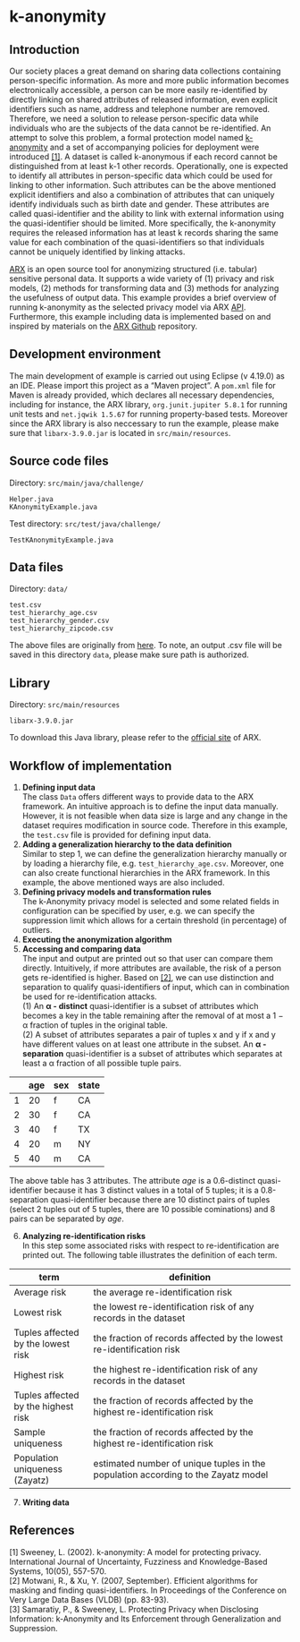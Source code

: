 # k-anonymity
## Introduction
Our society places a great demand on sharing data collections containing person-specific information. As more and more public information becomes electronically accessible,  a person can be more easily re-identified by directly linking on shared attributes of released information, even explicit identifiers such as name, address and telephone number are removed.  Therefore, we need a solution to release person-specific data while individuals who are the subjects of the data cannot be re-identified. An attempt to solve this problem, a formal protection model named [k-anonymity](https://en.wikipedia.org/wiki/K-anonymity)  and a set of accompanying policies for deployment were introduced [[1]](#1). A dataset is called k-anonymous if each record cannot be distinguished from at least k-1 other records. Operationally, one is  expected to identify all attributes in person-specific data which could be used for linking to other information. Such attributes can be the above mentioned explicit identifiers and also a combination of attributes that can uniquely identify individuals such as birth date and gender. These attributes are called quasi-identifier and  the ability to link with external information using the quasi-identifier should be limited. More specifically, the k-anonymity requires the released information has at least k records sharing the same value for each combination of the quasi-identifiers so that individuals cannot be uniquely identified by linking attacks.<br/>

[ARX](https://arx.deidentifier.org) is an open source tool for anonymizing structured (i.e. tabular) sensitive personal data. It supports a wide variety of (1) privacy and risk models, (2) methods for transforming data and (3) methods for analyzing the usefulness of output data. This example provides a brief overview of running k-anonymity as the selected privacy model via ARX [API](https://arx.deidentifier.org/development/api/). Furthermore, this example including data is implemented based on and inspired by materials on the [ARX Github](https://github.com/arx-deidentifier/arx) repository.

## Development environment
The main development of example is carried out using Eclipse (v 4.19.0) as an IDE. Please import this project as a “Maven project”. A `pom.xml` file for Maven is already provided, which declares all necessary dependencies, including
for instance,  the ARX library, `org.junit.jupiter 5.8.1` for running unit tests and  `net.jqwik 1.5.67` for running property-based tests. Moreover since the ARX library is also neccessary to run the example, please make sure that `libarx-3.9.0.jar` is located in `src/main/resources`.

## Source code files
Directory: `src/main/java/challenge/`
```
Helper.java
KAnonymityExample.java
```
Test directory: `src/test/java/challenge/`
```
TestKAnonymityExample.java
```

## Data files
Directory: `data/`
```
test.csv  
test_hierarchy_age.csv
test_hierarchy_gender.csv
test_hierarchy_zipcode.csv
```
The above files are originally from [here](https://github.com/arx-deidentifier/arx/tree/master/data). To note, an output .csv file will be saved in this directory `data`, please make sure path is authorized.
## Library
Directory: `src/main/resources`
```
libarx-3.9.0.jar
```
To download this Java library, please refer to the [official site](https://arx.deidentifier.org/downloads/) of ARX.
## Workflow of implementation
1.  **Defining input data**<br/>
The class `Data` offers different ways to provide data to the ARX framework. An intuitive approach is to define the input data manually. However, it is not feasible when data size is large and any change in the dataset requires modification in source code. Therefore in this example, the `test.csv` file is provided for defining input data.
2.  **Adding a generalization hierarchy to the data definition**<br/>
Similar to step 1, we can define the generalization hierarchy manually or by loading a hierarchy file, e.g. `test_hierarchy_age.csv`. Moreover, one can also create functional hierarchies in the ARX framework. In this example, the above mentioned ways are also included.
3.  **Defining privacy models and transformation rules**<br/>
The k-Anonymity privacy model is selected and some related fields in configuration can be specified by user, e.g. we can specify the suppression limit which allows for a certain threshold  (in percentage) of outliers.
4.  **Executing the anonymization algorithm**
5.  **Accessing and comparing data**<br/>
The input and output are printed out so that user can compare them directly. Intuitively, if more attributes are available, the risk of a person gets re-identified is higher. Based on [[2]](#2), we can use distinction and separation to qualify quasi-identifiers of input, which can in combination be used for re-identification attacks.<br/>
(1) An  **&alpha; - distinct** quasi-identifier is a subset of attributes which becomes a key in the table remaining after the removal of at most a 1 − &alpha; fraction of tuples in the original table.<br/>
(2) A subset of attributes separates a pair of tuples x and y if x and y have different values on at least one attribute in the subset. An  **&alpha; - separation** quasi-identifier is a subset of attributes which separates at least a α fraction of all possible tuple pairs.<br/>
<div align="center">

| | age | sex | state|
|------ | ------ | ------ | ------ |
|1|20|f|CA|
|2|30|f|CA|
|3|40|f|TX|
|4|20|m|NY|
|5|40|m|CA|

</div>

The above table has 3 attributes. The attribute _age_ is a 0.6-distinct quasi-identifier because it has 3 distinct values in a total of 5 tuples; it is a 0.8-separation quasi-identifier because there are 10 distinct pairs of tuples (select 2 tuples out of 5 tuples, there are 10 possible cominations) and 8 pairs can be separated by _age_.

6. **Analyzing re-identification risks** <br/>
In this step some associated risks with respect to re-identification are printed out. The following table illustrates the definition of each term. <br/>

| term| definition | 
|------| ------ | 
|Average risk |the average re-identification risk|
|Lowest risk |the lowest re-identification risk of any records in the dataset|
|Tuples affected <br> by the lowest risk|the fraction of records affected by the lowest re-identification risk|
|Highest risk  |the highest re-identification risk of any records in the dataset|
|Tuples affected <br> by the highest risk|the fraction of records affected by the highest re-identification risk|
|Sample uniqueness|the fraction of records affected by the highest re-identification risk|
|Population uniqueness <br> (Zayatz)|estimated number of unique tuples in the population according to the Zayatz model |


7.  **Writing data**

## References
<a id="1">[1]</a>
Sweeney, L. (2002). k-anonymity: A model for protecting privacy. International Journal of Uncertainty, Fuzziness and Knowledge-Based Systems, 10(05), 557-570.<br/>
<a id="2">[2]</a> 
Motwani, R., & Xu, Y. (2007, September). Efficient algorithms for masking and finding quasi-identifiers. In Proceedings of the Conference on Very Large Data Bases (VLDB) (pp. 83-93).<br/>
<a id="3">[3]</a> 
Samaratiy, P., & Sweeney, L. Protecting Privacy when Disclosing Information: k-Anonymity and Its Enforcement through Generalization and Suppression.
